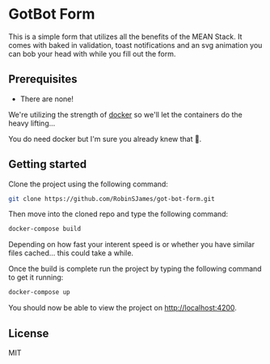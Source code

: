 # GotBot Form

This is a simple form that utilizes all the benefits of the MEAN Stack. It comes with baked in validation, toast notifications and an svg animation you can bob your head with while you fill out the form.

## Prerequisites

- There are none!

We're utilizing the strength of [docker](https://www.docker.com/) so we'll let the containers do the heavy lifting...

You do need docker but I'm sure you already knew that 🤔.

## Getting started

Clone the project using the following command:

```bash
git clone https://github.com/RobinSJames/got-bot-form.git
```

Then move into the cloned repo and type the following command:

```bash
docker-compose build
```

Depending on how fast your interent speed is or whether you have similar files cached... this could take a while.

Once the build is complete run the project by typing the following command to get it running:

```bash
docker-compose up
```

You should now be able to view the project on [http://localhost:4200](http://localhost:4200).

## License

MIT